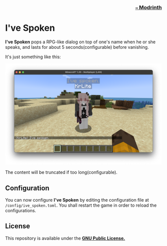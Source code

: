 ### <p align=right>[`→` Modrinth](https://modrinth.com/mod/ive-spoken)</p>

# I've Spoken

**I've Spoken** pops a RPG-like dialog on top of one's name when he or she speaks, and lasts for about 5 seconds(configurable) before vanishing.

It's just something like this:

![I've spoken.](artwork/content/Spoken.png)

The content will be truncated if too long(configurable).

## Configuration

You can now configure **I've Spoken** by editing the configuration file at `/config/ive_spoken.toml`. You shall restart the game in order to reload the configurations.

## License

This repository is available under the **[GNU Public License.](LICENSE)**
